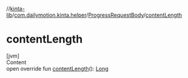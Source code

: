 //[kinta-lib](../../../index.md)/[com.dailymotion.kinta.helper](../index.md)/[ProgressRequestBody](index.md)/[contentLength](content-length.md)



# contentLength  
[jvm]  
Content  
open override fun [contentLength](content-length.md)(): [Long](https://kotlinlang.org/api/latest/jvm/stdlib/kotlin/-long/index.html)  



